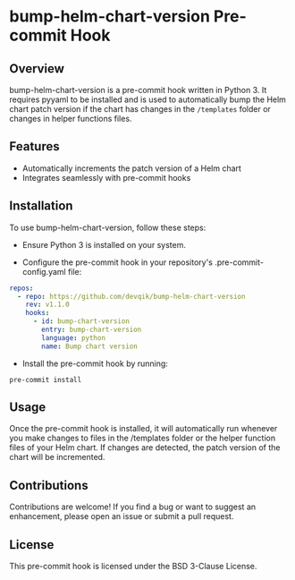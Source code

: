 # bump-helm-chart-version Pre-commit Hook

## Overview

bump-helm-chart-version is a pre-commit hook written in Python 3. It requires pyyaml to be installed and is used to automatically bump the Helm chart patch version if the chart has changes in the `/templates` folder or changes in helper functions files.

## Features

- Automatically increments the patch version of a Helm chart
- Integrates seamlessly with pre-commit hooks

## Installation

To use bump-helm-chart-version, follow these steps:

- Ensure Python 3 is installed on your system.

- Configure the pre-commit hook in your repository's .pre-commit-config.yaml file:

```yaml
repos:
  - repo: https://github.com/devqik/bump-helm-chart-version
    rev: v1.1.0
    hooks:
      - id: bump-chart-version
        entry: bump-chart-version
        language: python
        name: Bump chart version
``` 

- Install the pre-commit hook by running:

```script
pre-commit install
```

## Usage

Once the pre-commit hook is installed, it will automatically run whenever you make changes to files in the /templates folder or the helper function files of your Helm chart. If changes are detected, the patch version of the chart will be incremented.

## Contributions

Contributions are welcome! If you find a bug or want to suggest an enhancement, please open an issue or submit a pull request.

## License

This pre-commit hook is licensed under the BSD 3-Clause License.
